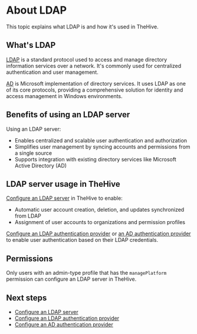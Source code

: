 # About LDAP

This topic explains what LDAP is and how it's used in TheHive.

## What's LDAP

[LDAP](https://fr.wikipedia.org/wiki/Lightweight_Directory_Access_Protocol) is a standard protocol used to access and manage directory information services over a network. It's commonly used for centralized authentication and user management.

[AD](https://en.wikipedia.org/wiki/Active_Directory) is Microsoft implementation of directory services. It uses LDAP as one of its core protocols, providing a comprehensive solution for identity and access management in Windows environments.

## Benefits of using an LDAP server

Using an LDAP server:

* Enables centralized and scalable user authentication and authorization
* Simplifies user management by syncing accounts and permissions from a single source
* Supports integration with existing directory services like Microsoft Active Directory (AD)

## LDAP server usage in TheHive

[Configure an LDAP server](configure-ldap-server.md) in TheHive to enable:

* Automatic user account creation, deletion, and updates synchronized from LDAP
* Assignment of user accounts to organizations and permission profiles

[Configure an LDAP authentication provider](../authentication/ldap.md) or [an AD authentication provider](../authentication/ad.md) to enable user authentication based on their LDAP credentials.

## Permissions

Only users with an admin-type profile that has the `managePlatform` permission can configure an LDAP server in TheHive.

<h2>Next steps</h2>

* [Configure an LDAP server](configure-ldap-server.md)
* [Configure an LDAP authentication provider](../authentication/ldap.md)
* [Configure an AD authentication provider](../authentication/ad.md)
